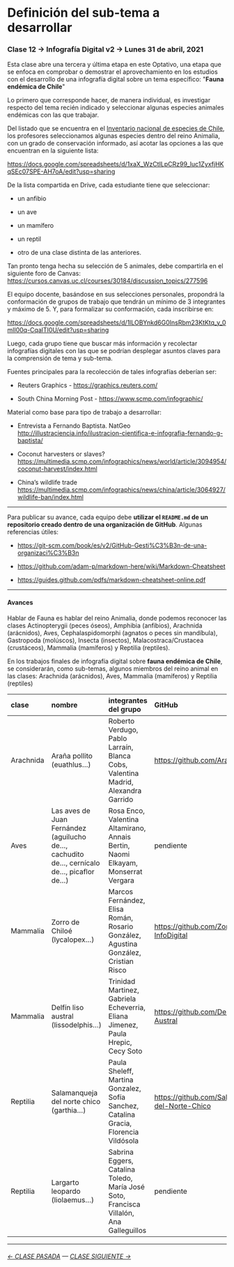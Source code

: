 # Definición del sub-tema a desarrollar

###  Clase 12 → Infografía Digital v2 → Lunes 31 de abril, 2021

Esta clase abre una tercera y última etapa en este Optativo, una etapa que se enfoca en comprobar o demostrar el aprovechamiento en los estudios con el desarrollo de una infografía digital sobre un tema específico: "**Fauna endémica de Chile**"

Lo primero que corresponde hacer, de manera individual, es investigar respecto del tema recién indicado y seleccionar algunas especies animales endémicas con las que trabajar. 

Del listado que se encuentra en el [Inventario nacional de especies de Chile](http://especies.mma.gob.cl/CNMWeb/Web/WebCiudadana/WebCiudadana_busquedaGrilla.aspx?especies=endemicas), los profesores seleccionamos algunas especies dentro del reino Animalia, con un grado de conservación informado, así acotar las opciones a las que encuentran en la siguiente lista: 

https://docs.google.com/spreadsheets/d/1xaX_WzCtILpCRz99_luc1ZyxfjHKqSEc07SPE-AH7oA/edit?usp=sharing

De la lista compartida en Drive, cada estudiante tiene que seleccionar:

- un anfibio

- un ave

- un mamífero

- un reptil

- otro de una clase distinta de las anteriores.

Tan pronto tenga hecha su selección de 5 animales, debe compartirla en el siguiente foro de Canvas: https://cursos.canvas.uc.cl/courses/30184/discussion_topics/277596

El equipo docente, basándose en sus selecciones personales, propondrá la conformación de grupos de trabajo que tendrán un mínimo de 3 integrantes y máximo de 5. Y, para formalizar su conformación, cada inscribirse en:

https://docs.google.com/spreadsheets/d/1lLOBYnkd6G0InsRbm23KtKtq_y_0mIl00q-CqalTI0U/edit?usp=sharing 

Luego, cada grupo tiene que buscar más información y recolectar infografías digitales con las que se podrían desplegar asuntos claves para la comprensión de tema y sub-tema.

Fuentes principales para la recolección de tales infografías deberían ser:

- Reuters Graphics - https://graphics.reuters.com/

- South China Morning Post - https://www.scmp.com/infographic/

Material como base para tipo de trabajo a desarrollar:

- Entrevista a Fernando Baptista. NatGeo http://illustraciencia.info/ilustracion-cientifica-e-infografia-fernando-g-baptista/

- Coconut harvesters or slaves? https://multimedia.scmp.com/infographics/news/world/article/3094954/coconut-harvest/index.html

- China’s wildlife trade https://multimedia.scmp.com/infographics/news/china/article/3064927/wildlife-ban/index.html 

- - - - - - - - 

Para publicar su avance, cada equipo debe **utilizar el `README.md` de un repositorio creado dentro de una organización de GitHub**. Algunas referencias útiles:

- https://git-scm.com/book/es/v2/GitHub-Gesti%C3%B3n-de-una-organizaci%C3%B3n

- https://github.com/adam-p/markdown-here/wiki/Markdown-Cheatsheet

- https://guides.github.com/pdfs/markdown-cheatsheet-online.pdf

- - - - - - - - - - - - -

#### Avances

Hablar de Fauna es hablar del reino Animalia, donde podemos reconocer las clases Actinopterygii (peces óseos), Amphibia (anfibios), Arachnida (arácnidos), Aves, Cephalaspidomorphi (agnatos o peces sin mandíbula), Gastropoda (molúscos), Insecta (insectos), Malacostraca/Crustacea (crustáceos), Mammalia (mamíferos) y Reptilia (reptiles).

En los trabajos finales de infografía digital sobre **fauna endémica de Chile**, se considerarán, como sub-temas, algunos miembros del reino animal en las clases: Arachnida (arácnidos), Aves, Mammalia (mamíferos) y Reptilia (reptiles)


| clase | nombre | integrantes del grupo | GitHub |
|:------|:--------|:---------------------|:--------------|
| Arachnida | Araña pollito (euathlus…) | Roberto Verdugo, Pablo Larraín, Blanca Cobs, Valentina Madrid, Alexandra Garrido | https://github.com/Arana-Pollito |
| Aves | Las aves de Juan Fernández (aguilucho de…, cachudito de…, cernícalo de…, picaflor de…) | Rosa Enco, Valentina Altamirano, Annais Bertin, Naomi Elkayam, Monserrat Vergara | pendiente |
| Mammalia | Zorro de Chiloé (lycalopex…) | Marcos Fernández, Elisa Román, Rosario González,  Agustina González, Cristian Risco | https://github.com/ZorroDeChiloe-InfoDigital |
| Mammalia | Delfín liso austral (lissodelphis…) | Trinidad Martinez, Gabriela Echeverria, Eliana Jimenez, Paula Hrepic, Cecy Soto | https://github.com/Delfin-Liso-Austral |
| Reptilia | Salamanqueja del norte chico (garthia…) | Paula Sheleff, Martina Gonzalez, Sofía Sanchez, Catalina Gracia, Florencia Vildósola | https://github.com/Salamanqueja-del-Norte-Chico |  
| Reptilia | Largarto leopardo (liolaemus…) | Sabrina Eggers, Catalina Toledo, María José Soto, Francisca Villalón, Ana Galleguillos | pendiente |

- - - - - - - - - - - - -


###### [← CLASE PASADA](https://github.com/profesorfaco/dno075-2021/tree/main/clase-11) — [CLASE SIGUIENTE →](https://github.com/profesorfaco/dno075-2021/tree/main/clase-13) 

